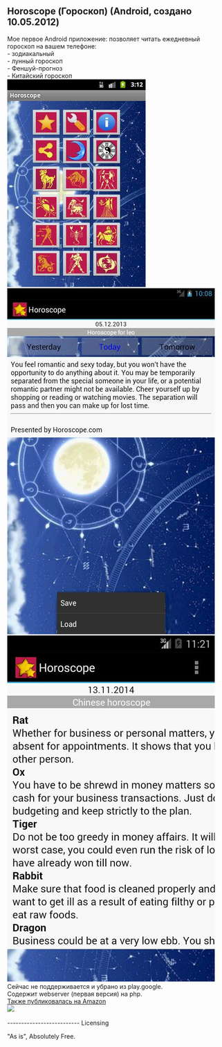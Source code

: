Horoscope (Гороскоп) (Android, создано 10.05.2012)
---------------------------
<p>Мое первое Android приложение: позволяет читать ежедневный гороскоп на вашем телефоне:<br> - зодиакальный<br> - лунный гороскоп<br> - Феншуй-прогноз<br> - Китайский гороскоп<br>
<img src="screen/1.jpg" title=""><br>
<img src="screen/2.jpg" title=""><br>
<img src="screen/3.jpg" title="">
<br>
Сейчас не поддерживается и убрано из play.google.<br>
Содержит webserver (первая версия) на php.<br>
<a href="http://www.amazon.com/Radik-Apps-Horoscope/dp/B00AY96QLE/ref=sr_1_1?s=mobile-apps&ie=UTF8&qid=1358780768&sr=1-1" target="_blank">Также публиковалась на Amazon</a>
<br>
<a href="https://play.google.com/store/apps/developer?id=Radik+Apps" target="_blank"><img class="gb_5b" src="https://www.gstatic.com/android/market_images/web/play_prism_hlock_2x.png"></a>
</p>
--------------------------
Licensing

"As is", Absolutely Free.
